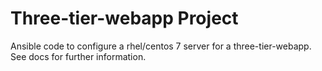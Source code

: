 # Three-tier-webapp Project

Ansible code to configure a rhel/centos 7 server for a three-tier-webapp. See docs for further information.
